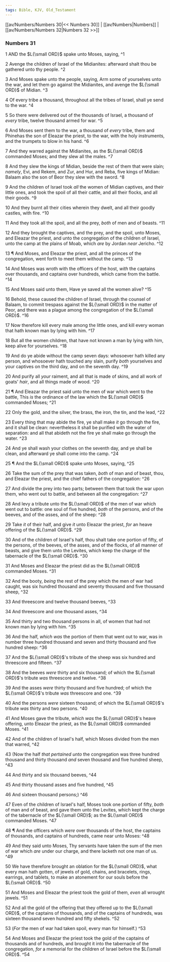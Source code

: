 ```yaml
---
tags: Bible, KJV, Old_Testament
---
```


[[av/Numbers/Numbers 30|<< Numbers 30]] | [[av/Numbers|Numbers]] | [[av/Numbers/Numbers 32|Numbers 32 >>]]

### Numbers 31

1 AND the $L{\small ORD}$ spake unto Moses, saying, ^1

2 Avenge the children of Israel of the Midianites: afterward shalt thou be gathered unto thy people. ^2

3 And Moses spake unto the people, saying, Arm some of yourselves unto the war, and let them go against the Midianites, and avenge the $L{\small ORD}$ of Midian. ^3

4 Of every tribe a thousand, throughout all the tribes of Israel, shall ye send to the war. ^4

5 So there were delivered out of the thousands of Israel, a thousand of _every_ tribe, twelve thousand armed for war. ^5

6 And Moses sent them to the war, a thousand of _every_ tribe, them and Phinehas the son of Eleazar the priest, to the war, with the holy instruments, and the trumpets to blow in his hand. ^6

7 And they warred against the Midianites, as the $L{\small ORD}$ commanded Moses; and they slew all the males. ^7

8 And they slew the kings of Midian, beside the rest of them that were slain; _namely_, Evi, and Rekem, and Zur, and Hur, and Reba, five kings of Midian: Balaam also the son of Beor they slew with the sword. ^8

9 And the children of Israel took _all_ the women of Midian captives, and their little ones, and took the spoil of all their cattle, and all their flocks, and all their goods. ^9

10 And they burnt all their cities wherein they dwelt, and all their goodly castles, with fire. ^10

11 And they took all the spoil, and all the prey, _both_ of men and of beasts. ^11

12 And they brought the captives, and the prey, and the spoil, unto Moses, and Eleazar the priest, and unto the congregation of the children of Israel, unto the camp at the plains of Moab, which _are_ by Jordan _near_ Jericho. ^12

13 ¶ And Moses, and Eleazar the priest, and all the princes of the congregation, went forth to meet them without the camp. ^13

14 And Moses was wroth with the officers of the host, _with_ the captains over thousands, and captains over hundreds, which came from the battle. ^14

15 And Moses said unto them, Have ye saved all the women alive? ^15

16 Behold, these caused the children of Israel, through the counsel of Balaam, to commit trespass against the $L{\small ORD}$ in the matter of Peor, and there was a plague among the congregation of the $L{\small ORD}$. ^16

17 Now therefore kill every male among the little ones, and kill every woman that hath known man by lying with him. ^17

18 But all the women children, that have not known a man by lying with him, keep alive for yourselves. ^18

19 And do ye abide without the camp seven days: whosoever hath killed any person, and whosoever hath touched any slain, purify _both_ yourselves and your captives on the third day, and on the seventh day. ^19

20 And purify all _your_ raiment, and all that is made of skins, and all work of goats' _hair_, and all things made of wood. ^20

21 ¶ And Eleazar the priest said unto the men of war which went to the battle, This _is_ the ordinance of the law which the $L{\small ORD}$ commanded Moses; ^21

22 Only the gold, and the silver, the brass, the iron, the tin, and the lead, ^22

23 Every thing that may abide the fire, ye shall make _it_ go through the fire, and it shall be clean: nevertheless it shall be purified with the water of separation: and all that abideth not the fire ye shall make go through the water. ^23

24 And ye shall wash your clothes on the seventh day, and ye shall be clean, and afterward ye shall come into the camp. ^24

25 ¶ And the $L{\small ORD}$ spake unto Moses, saying, ^25

26 Take the sum of the prey that was taken, _both_ of man and of beast, thou, and Eleazar the priest, and the chief fathers of the congregation: ^26

27 And divide the prey into two parts; between them that took the war upon them, who went out to battle, and between all the congregation: ^27

28 And levy a tribute unto the $L{\small ORD}$ of the men of war which went out to battle: one soul of five hundred, _both_ of the persons, and of the beeves, and of the asses, and of the sheep: ^28

29 Take _it_ of their half, and give _it_ unto Eleazar the priest, _for_ an heave offering of the $L{\small ORD}$. ^29

30 And of the children of Israel's half, thou shalt take one portion of fifty, of the persons, of the beeves, of the asses, and of the flocks, of all manner of beasts, and give them unto the Levites, which keep the charge of the tabernacle of the $L{\small ORD}$. ^30

31 And Moses and Eleazar the priest did as the $L{\small ORD}$ commanded Moses. ^31

32 And the booty, _being_ the rest of the prey which the men of war had caught, was six hundred thousand and seventy thousand and five thousand sheep, ^32

33 And threescore and twelve thousand beeves, ^33

34 And threescore and one thousand asses, ^34

35 And thirty and two thousand persons in all, of women that had not known man by lying with him. ^35

36 And the half, _which_ _was_ the portion of them that went out to war, was in number three hundred thousand and seven and thirty thousand and five hundred sheep: ^36

37 And the $L{\small ORD}$'s tribute of the sheep was six hundred and threescore and fifteen. ^37

38 And the beeves _were_ thirty and six thousand; of which the $L{\small ORD}$'s tribute _was_ threescore and twelve. ^38

39 And the asses _were_ thirty thousand and five hundred; of which the $L{\small ORD}$'s tribute _was_ threescore and one. ^39

40 And the persons _were_ sixteen thousand; of which the $L{\small ORD}$'s tribute _was_ thirty and two persons. ^40

41 And Moses gave the tribute, _which_ _was_ the $L{\small ORD}$'s heave offering, unto Eleazar the priest, as the $L{\small ORD}$ commanded Moses. ^41

42 And of the children of Israel's half, which Moses divided from the men that warred, ^42

43 (Now the half _that_ _pertained_ _unto_ the congregation was three hundred thousand and thirty thousand _and_ seven thousand and five hundred sheep, ^43

44 And thirty and six thousand beeves, ^44

45 And thirty thousand asses and five hundred, ^45

46 And sixteen thousand persons;) ^46

47 Even of the children of Israel's half, Moses took one portion of fifty, _both_ of man and of beast, and gave them unto the Levites, which kept the charge of the tabernacle of the $L{\small ORD}$; as the $L{\small ORD}$ commanded Moses. ^47

48 ¶ And the officers which _were_ over thousands of the host, the captains of thousands, and captains of hundreds, came near unto Moses: ^48

49 And they said unto Moses, Thy servants have taken the sum of the men of war which _are_ under our charge, and there lacketh not one man of us. ^49

50 We have therefore brought an oblation for the $L{\small ORD}$, what every man hath gotten, of jewels of gold, chains, and bracelets, rings, earrings, and tablets, to make an atonement for our souls before the $L{\small ORD}$. ^50

51 And Moses and Eleazar the priest took the gold of them, _even_ all wrought jewels. ^51

52 And all the gold of the offering that they offered up to the $L{\small ORD}$, of the captains of thousands, and of the captains of hundreds, was sixteen thousand seven hundred and fifty shekels. ^52

53 (_For_ the men of war had taken spoil, every man for himself.) ^53

54 And Moses and Eleazar the priest took the gold of the captains of thousands and of hundreds, and brought it into the tabernacle of the congregation, _for_ a memorial for the children of Israel before the $L{\small ORD}$. ^54
